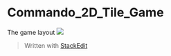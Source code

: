 # Commando_2D_Tile_Game
The game layout
![ ](CommandoGame.png "Layout")

> Written with [StackEdit](https://stackedit.io/)